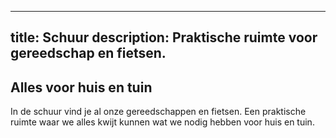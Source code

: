 
---
title: Schuur
description: Praktische ruimte voor gereedschap en fietsen.
---


## Alles voor huis en tuin

In de schuur vind je al onze gereedschappen en fietsen. Een praktische ruimte waar we alles kwijt kunnen wat we nodig hebben voor huis en tuin.
